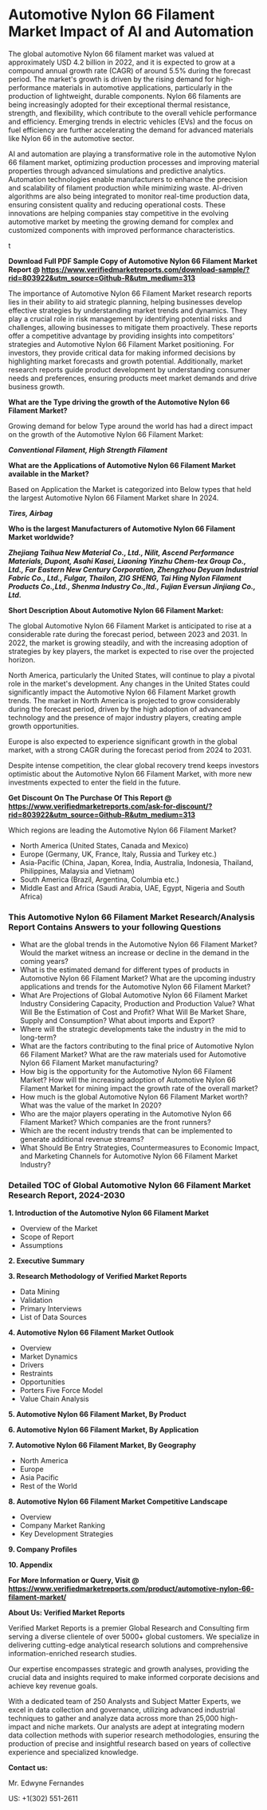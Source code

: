 <meta name="title" content="Global  Automotive Nylon 66 Filament Market Impact of AI and Automation"><meta name="description" content="  The global automotive Nylon 66 filament market was valued at approximately USD 4.2 billion in 2022, and it is expected to grow at a compound annual growth rate (CAGR"><meta name="title" content=" Automotive Nylon 66 Filament Market Size, Share, Scope, Trends, Growth, Opportunities, Analysis, Forecast"> <h1>Automotive Nylon 66 Filament Market Impact of AI and Automation</h1> <p>The global automotive Nylon 66 filament market was valued at approximately USD 4.2 billion in 2022, and it is expected to grow at a compound annual growth rate (CAGR) of around 5.5% during the forecast period. The market's growth is driven by the rising demand for high-performance materials in automotive applications, particularly in the production of lightweight, durable components. Nylon 66 filaments are being increasingly adopted for their exceptional thermal resistance, strength, and flexibility, which contribute to the overall vehicle performance and efficiency. Emerging trends in electric vehicles (EVs) and the focus on fuel efficiency are further accelerating the demand for advanced materials like Nylon 66 in the automotive sector.</p> <p>AI and automation are playing a transformative role in the automotive Nylon 66 filament market, optimizing production processes and improving material properties through advanced simulations and predictive analytics. Automation technologies enable manufacturers to enhance the precision and scalability of filament production while minimizing waste. AI-driven algorithms are also being integrated to monitor real-time production data, ensuring consistent quality and reducing operational costs. These innovations are helping companies stay competitive in the evolving automotive market by meeting the growing demand for complex and customized components with improved performance characteristics.</p> t</p><p id="" class=""><strong>Download Full PDF Sample Copy of Automotive Nylon 66 Filament Market Report @ <a href="https://www.verifiedmarketreports.com/download-sample/?rid=803922&utm_source=Github-R&utm_medium=313" target="_blank">https://www.verifiedmarketreports.com/download-sample/?rid=803922&utm_source=Github-R&utm_medium=313</a></strong></p><p>The importance of&nbsp;Automotive Nylon 66 Filament Market research reports lies in their ability to aid strategic planning, helping businesses develop effective strategies by understanding market trends and dynamics. They play a crucial role in risk management by identifying potential risks and challenges, allowing businesses to mitigate them proactively. These reports offer a competitive advantage by providing insights into competitors' strategies and Automotive Nylon 66 Filament Market positioning. For investors, they provide critical data for making informed decisions by highlighting market forecasts and growth potential. Additionally, market research reports guide product development by understanding consumer needs and preferences, ensuring products meet market demands and drive business growth.</p><p><strong>What are the&nbsp;Type driving the growth of the Automotive Nylon 66 Filament Market?</strong></p><p id="" class="">Growing demand for below Type around the world has had a direct impact on the growth of the Automotive Nylon 66 Filament Market:</p><em><strong>Conventional Filament, High Strength Filament</strong></em></p><strong>What are the&nbsp;Applications&nbsp;of Automotive Nylon 66 Filament Market available in the Market?</strong></p><p id="" class="">Based on Application the Market is categorized into Below types that held the largest Automotive Nylon 66 Filament Market share In 2024.</p><em><strong>Tires, Airbag</strong></em></p><strong>Who is the largest Manufacturers of Automotive Nylon 66 Filament Market worldwide?</strong></p><p><em><strong>Zhejiang Taihua New Material Co., Ltd., Nilit, Ascend Performance Materials, Dupont, Asahi Kasei, Liaoning Yinzhu Chem-tex Group Co., Ltd., Far Eastern New Century Corporation, Zhengzhou Deyuan Industrial Fabric Co., Ltd., Fulgar, Thailon, ZIG SHENG, Tai Hing Nylon Filament Products Co.,Ltd., Shenma Industry Co.,ltd., Fujian Eversun Jinjiang Co., Ltd.</strong></em></p><p id="" class=""><strong>Short Description About Automotive Nylon 66 Filament Market:</strong></p><p>The global Automotive Nylon 66 Filament Market is anticipated to rise at a considerable rate during the forecast period, between 2023 and 2031. In 2022, the market is growing steadily, and with the increasing adoption of strategies by key players, the market is expected to rise over the projected horizon.</p><p>North America, particularly the United States, will continue to play a pivotal role in the market's development. Any changes in the United States could significantly impact the Automotive Nylon 66 Filament Market growth trends. The market in North America is projected to grow considerably during the forecast period, driven by the high adoption of advanced technology and the presence of major industry players, creating ample growth opportunities.</p><p>Europe is also expected to experience significant growth in the global market, with a strong CAGR during the forecast period from 2024 to 2031.</p><p>Despite intense competition, the clear global recovery trend keeps investors optimistic about the Automotive Nylon 66 Filament Market, with more new investments expected to enter the field in the future.</p><p id="" class=""><strong>Get Discount On The Purchase Of This Report @ <a href="https://www.verifiedmarketreports.com/ask-for-discount/?rid=803922&utm_source=Github-R&utm_medium=313" target="_blank">https://www.verifiedmarketreports.com/ask-for-discount/?rid=803922&utm_source=Github-R&utm_medium=313</a></strong></p>Which regions are leading the Automotive Nylon 66 Filament Market?</p><ul><li>North America (United States, Canada and Mexico)</li><li>Europe (Germany, UK, France, Italy, Russia and Turkey etc.)</li><li>Asia-Pacific (China, Japan, Korea, India, Australia, Indonesia, Thailand, Philippines, Malaysia and Vietnam)</li><li>South America (Brazil, Argentina, Columbia etc.)</li><li>Middle East and Africa (Saudi Arabia, UAE, Egypt, Nigeria and South Africa)</li></ul><h3 id="" class="">This Automotive Nylon 66 Filament Market Research/Analysis Report Contains Answers to your following Questions</h3><ul><li>What are the global trends in the Automotive Nylon 66 Filament Market? Would the market witness an increase or decline in the demand in the coming years?</li><li>What is the estimated demand for different types of products in Automotive Nylon 66 Filament Market? What are the upcoming industry applications and trends for the Automotive Nylon 66 Filament Market?</li><li>What Are Projections of Global Automotive Nylon 66 Filament Market Industry Considering Capacity, Production and Production Value? What Will Be the Estimation of Cost and Profit? What Will Be Market Share, Supply and Consumption? What about imports and Export?</li><li>Where will the strategic developments take the industry in the mid to long-term?</li><li>What are the factors contributing to the final price of Automotive Nylon 66 Filament Market? What are the raw materials used for Automotive Nylon 66 Filament Market manufacturing?</li><li>How big is the opportunity for the Automotive Nylon 66 Filament Market? How will the increasing adoption of Automotive Nylon 66 Filament Market for mining impact the growth rate of the overall market?</li><li>How much is the global Automotive Nylon 66 Filament Market worth? What was the value of the market In 2020?</li><li>Who are the major players operating in the Automotive Nylon 66 Filament Market? Which companies are the front runners?</li><li>Which are the recent industry trends that can be implemented to generate additional revenue streams?</li><li>What Should Be Entry Strategies, Countermeasures to Economic Impact, and Marketing Channels for Automotive Nylon 66 Filament Market Industry?</li></ul><h3 id="" class="">Detailed TOC of Global Automotive Nylon 66 Filament Market Research Report, 2024-2030</h3><p id="" class=""><strong>1. Introduction of the Automotive Nylon 66 Filament Market</strong></p><ul><li>Overview of the Market</li><li>Scope of Report</li><li>Assumptions</li></ul><p id="" class=""><strong>2. Executive Summary</strong></p><p id="" class=""><strong>3. Research Methodology of Verified Market Reports</strong></p><ul><li>Data Mining</li><li>Validation</li><li>Primary Interviews</li><li>List of Data Sources</li></ul><p id="" class=""><strong>4. Automotive Nylon 66 Filament Market Outlook</strong></p><ul><li>Overview</li><li>Market Dynamics</li><li>Drivers</li><li>Restraints</li><li>Opportunities</li><li>Porters Five Force Model</li><li>Value Chain Analysis</li></ul><p id="" class=""><strong>5. Automotive Nylon 66 Filament Market, By Product</strong></p><p id="" class=""><strong>6. Automotive Nylon 66 Filament Market, By Application</strong></p><p id="" class=""><strong>7. Automotive Nylon 66 Filament Market, By Geography</strong></p><ul><li>North America</li><li>Europe</li><li>Asia Pacific</li><li>Rest of the World</li></ul><p id="" class=""><strong>8. Automotive Nylon 66 Filament Market Competitive Landscape</strong></p><ul><li>Overview</li><li>Company Market Ranking</li><li>Key Development Strategies</li></ul><p id="" class=""><strong>9. Company Profiles</strong></p><p id="" class=""><strong>10. Appendix</strong></p><p id="" class=""><strong>For More Information or Query, Visit @ <a href="https://www.verifiedmarketreports.com/product/automotive-nylon-66-filament-market/" target="_blank">https://www.verifiedmarketreports.com/product/automotive-nylon-66-filament-market/</a></strong></p><p id="" class=""><strong>About Us: Verified Market Reports</strong></p><p id="" class="">Verified Market Reports is a premier Global Research and Consulting firm serving a diverse clientele of over 5000+ global customers. We specialize in delivering cutting-edge analytical research solutions and comprehensive information-enriched research studies.</p><p id="" class="">Our expertise encompasses strategic and growth analyses, providing the crucial data and insights required to make informed corporate decisions and achieve key revenue goals.</p><p id="" class="">With a dedicated team of 250 Analysts and Subject Matter Experts, we excel in data collection and governance, utilizing advanced industrial techniques to gather and analyze data across more than 25,000 high-impact and niche markets. Our analysts are adept at integrating modern data collection methods with superior research methodologies, ensuring the production of precise and insightful research based on years of collective experience and specialized knowledge.</p><p id="" class=""><strong>Contact us:</strong></p><p id="" class="">Mr. Edwyne Fernandes</p><p id="" class="">US: +1(302) 551-2611</p>